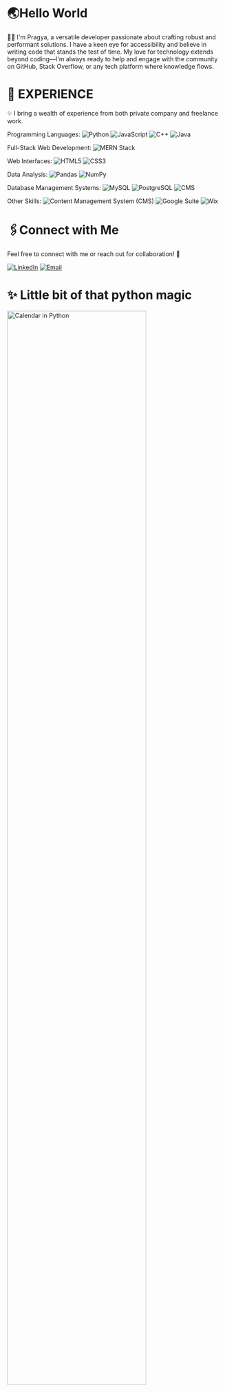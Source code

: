 # 🌏Hello World
👨‍💻 I'm Pragya, a versatile developer passionate about crafting robust and performant solutions. I have a keen eye for accessibility and believe in writing code that stands the test of time. My love for technology extends beyond coding—I'm always ready to help and engage with the community on GitHub, Stack Overflow, or any tech platform where knowledge flows.

# 🚀 EXPERIENCE

✨ I bring a wealth of experience from both private company and freelance work. 

Programming Languages:
![Python](https://img.shields.io/badge/Python-3.x-555555)
![JavaScript](https://img.shields.io/badge/JavaScript-ES6-555555)
![C++](https://img.shields.io/badge/C++-555555)
![Java](https://img.shields.io/badge/Java-8-555555)

Full-Stack Web Development:
![MERN Stack](https://img.shields.io/badge/MERN%20Stack-MongoDB%2C%20Express%2C%20React%2C%20Node-555555)

Web Interfaces:
![HTML5](https://img.shields.io/badge/HTML5-555555)
![CSS3](https://img.shields.io/badge/CSS3-555555)

Data Analysis:
![Pandas](https://img.shields.io/badge/Pandas-1.x-555555)
![NumPy](https://img.shields.io/badge/NumPy-1.x-555555)

Database Management Systems:
![MySQL](https://img.shields.io/badge/MySQL-555555)
![PostgreSQL](https://img.shields.io/badge/PostgreSQL-555555)
![CMS](https://img.shields.io/badge/CMS-555555)

Other Skills:
![Content Management System (CMS)](https://img.shields.io/badge/CMS-555555)
![Google Suite](https://img.shields.io/badge/Google%20Suite-555555)
![Wix](https://img.shields.io/badge/Wix-555555)


# 🖇️Connect with Me

Feel free to connect with me or reach out for collaboration! 👋

[![LinkedIn](https://img.shields.io/badge/LinkedIn-Connect-blue)](https://www.linkedin.com/in/pragya-jain-it)
[![Email](https://img.shields.io/badge/Email-Send%20an%20Email-red)](mailto:123pragya.jain122@gmail.com)


# ✨ Little bit of that python magic 
<div align="Left">
  <img src="https://github.com/pragya-jain-00/pragya-jain-00/assets/101741697/15417a48-ba5b-4e92-b596-1cfaf7d0ae61" width="80%" alt="Calendar in Python">
</div>


